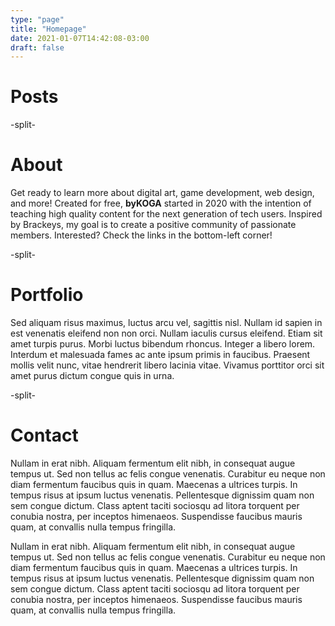 ```yaml
---
type: "page"
title: "Homepage"
date: 2021-01-07T14:42:08-03:00
draft: false
---
```


# Posts

-split-

# About
Get ready to learn more about digital art, game development, web design, and more! Created for free, **byKOGA** started in 2020 with the intention of teaching high quality content for the next generation of tech users. Inspired by Brackeys, my goal is to create a positive community of passionate members. Interested? Check the links in the bottom-left corner!

-split-

# Portfolio
Sed aliquam risus maximus, luctus arcu vel, sagittis nisl. Nullam id sapien in est venenatis eleifend non non orci. Nullam iaculis cursus eleifend. Etiam sit amet turpis purus. Morbi luctus bibendum rhoncus. Integer a libero lorem. Interdum et malesuada fames ac ante ipsum primis in faucibus. Praesent mollis velit nunc, vitae hendrerit libero lacinia vitae. Vivamus porttitor orci sit amet purus dictum congue quis in urna.

-split-

# Contact
Nullam in erat nibh. Aliquam fermentum elit nibh, in consequat augue tempus ut. Sed non tellus ac felis congue venenatis. Curabitur eu neque non diam fermentum faucibus quis in quam. Maecenas a ultrices turpis. In tempus risus at ipsum luctus venenatis. Pellentesque dignissim quam non sem congue dictum. Class aptent taciti sociosqu ad litora torquent per conubia nostra, per inceptos himenaeos. Suspendisse faucibus mauris quam, at convallis nulla tempus fringilla.

Nullam in erat nibh. Aliquam fermentum elit nibh, in consequat augue tempus ut. Sed non tellus ac felis congue venenatis. Curabitur eu neque non diam fermentum faucibus quis in quam. Maecenas a ultrices turpis. In tempus risus at ipsum luctus venenatis. Pellentesque dignissim quam non sem congue dictum. Class aptent taciti sociosqu ad litora torquent per conubia nostra, per inceptos himenaeos. Suspendisse faucibus mauris quam, at convallis nulla tempus fringilla.